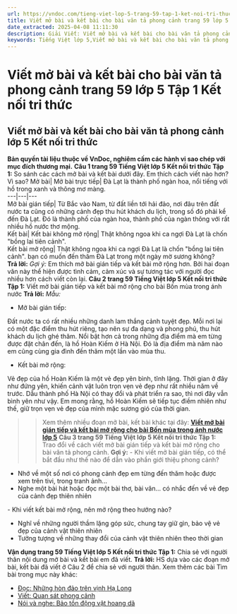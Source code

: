 ```yaml
---
url: https://vndoc.com/tieng-viet-lop-5-trang-59-tap-1-ket-noi-tri-thuc-319666
title: Viết mở bài và kết bài cho bài văn tả phong cảnh trang 59 lớp 5 Tập 1 Kết nối tri thức - VnDoc.com
date_extracted: 2025-04-08 11:11:30
description: Giải Viết: Viết mở bài và kết bài cho bài văn tả phong cảnh trang 59 lớp 5 Tập 1 Kết nối tri thức gồm các phần hướng dẫn giải chi tiết, đầy đủ nhất chỉ có trên VnDoc. Mời các bạn tham khảo.
keywords: Tiếng Việt lớp 5,Viết mở bài và kết bài cho bài văn tả phong cảnh trang 59 lớp 5 Tập 1 Kết nối tri thức,Tiếng Việt lớp 5 trang 59 Tập 1 Kết nối tri thức,Viết mở bài và kết bài cho bài văn tả phong cảnh lớp 5 Kết nối tri thức,Tiếng Việt lớp 5 Tập 1 trang 59 Kết nối tri thức,Viết mở bài và kết bài cho bài văn tả phong cảnh lớp 5 trang 59,Tiếng Việt lớp 5 Kết nối tri thức,Tiếng Việt lớp 5 Tập 1,sgk Tiếng Việt lớp 5
---
```


# Viết mở bài và kết bài cho bài văn tả phong cảnh trang 59 lớp 5 Tập 1 Kết nối tri thức
## **Viết mở bài và kết bài cho bài văn tả phong cảnh lớp 5 Kết nối tri thức**
**Bản quyền tài liệu thuộc về VnDoc, nghiêm cấm các hành vi sao chép với mục đích thương mại.**
**Câu 1 trang 59 Tiếng Việt lớp 5 Kết nối tri thức Tập 1:** So sánh các cách mở bài và kết bài dưới đây. Em thích cách viết nào hơn? Vì sao?
Mở bài| Mở bài trực tiếp| Đà Lạt là thành phố ngàn hoa, nổi tiếng với hồ trong xanh và thông mơ màng.  
---|---|---  
Mở bài gián tiếp| Từ Bắc vào Nam, từ đất liền tới hải đảo, nơi đâu trên đất nước ta cũng có những cảnh đẹp thu hút khách du lịch, trong số đó phải kể đến Đà Lạt. Đó là thành phố của ngàn hoa, thành phố của ngàn thông với rất nhiều hồ nước thơ mộng.  
Kết bài| Kết bài không mở rộng| Thật không ngoa khi ca ngợi Đà Lạt là chốn "bồng lai tiên cảnh".  
Kết bài mở rộng| Thật không ngoa khi ca ngợi Đà Lạt là chốn "bồng lai tiên cảnh". bạn có muốn đến thăm Đà Lạt trong một ngày mờ sương không?  
**Trả lời:**
_Gợi ý:_
Em thích mở bài gián tiếp và kết bài mở rộng hơn. Bởi hai đoạn văn này thể hiện được tình cảm, cảm xúc và sự tương tác với người đọc nhiều hơn cách viết còn lại.
**Câu 2 trang 59 Tiếng Việt lớp 5 Kết nối tri thức Tập 1:** Viết mở bài gián tiếp và kết bài mở rộng cho bài Bốn mùa trong ánh nước
**Trả lời:**
_Mẫu:_
  * Mở bài gián tiếp:

Đất nước ta có rất nhiều những danh lam thắng cảnh tuyệt đẹp. Mỗi nơi lại có một đặc điểm thu hút riêng, tạo nên sự đa dạng và phong phú, thu hút khách du lịch ghé thăm. Nổi bật hơn cả trong những địa điểm mà em từng được đặt chân đến, là hồ Hoàn Kiếm ở Hà Nội. Đó là địa điểm mà năm nào em cũng cùng gia đình đến thăm một lần vào mùa thu.
  * Kết bài mở rộng:

Vẻ đẹp của hồ Hoàn Kiếm là một vẻ đẹp yên bình, tĩnh lặng. Thời gian ở đây như đứng yên, khiến cảnh vật luôn trọn vẹn vẻ đẹp như rất nhiều năm về trước. Dẫu thành phố Hà Nội có thay đổi và phát triển ra sao, thì nơi đây vẫn bình yên như vậy. Em mong rằng, hồ Hoàn Kiếm sẽ tiếp tục điềm nhiên như thế, giữ trọn vẹn vẻ đẹp của mình mặc sương gió của thời gian.
>> Xem thêm nhiều đoạn mở bài, kết bài khác tại đây: [**Viết mở bài gián tiếp và kết bài mở rộng cho bài Bốn mùa trong ánh nước lớp 5**](<https://vndoc.com/viet-mo-bai-gian-tiep-va-ket-bai-mo-rong-cho-bai-bon-mua-trong-anh-nuoc-lop-5-327068>)
**Câu 3 trang 59 Tiếng Việt lớp 5 Kết nối tri thức Tập 1:** Trao đổi về cách viết mở bài gián tiếp và kết bài mở rộng cho bài văn tả phong cảnh.
**Gợi ý:**
\- Khi viết mở bài gián tiếp, có thể bắt đầu như thế nào để dẫn vào phần giới thiệu phong cảnh?
  * Nhớ về một số nơi có phong cảnh đẹp em từng đến thăm hoặc được xem trên tivi, trong tranh ảnh...
  * Nghe một bài hát hoặc đọc một bài thơ, bài văn... có nhắc đến về vẻ đẹp của cảnh đẹp thiên nhiên

\- Khi viết kết bài mở rộng, nên mở rộng theo hướng nào?
  * Nghĩ về những người thầm lặng góp sức, chung tay giữ gìn, bảo vệ vẻ đẹp của cảnh vật thiên nhiên
  * Tưởng tượng về những thay đổi của cảnh vật thiên nhiên theo thời gian

**Vận dụng trang 59 Tiếng Việt lớp 5 Kết nối tri thức Tập 1:** Chia sẻ với người thân nội dung mở bài và kết bài em đã viết.
**Trả lời:**
HS dựa vào các đoạn mở bài, kết bài đã viết ở Câu 2 để chia sẻ với người thân.
Xem thêm các bài Tìm bài trong mục này khác:
  * [Đọc: Những hòn đảo trên vịnh Hạ Long](</tieng-viet-lop-5-trang-60-tap-1-ket-noi-tri-thuc-319673>)
  * [Viết: Quan sát phong cảnh](</tieng-viet-lop-5-trang-61-tap-1-ket-noi-tri-thuc-319677>)
  * [Nói và nghe: Bảo tồn động vật hoang dã](</tieng-viet-lop-5-trang-63-tap-1-ket-noi-tri-thuc-319682>)

